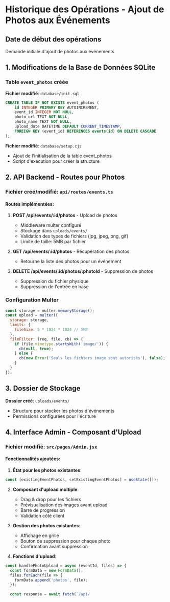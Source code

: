# Historique des Opérations - Ajout de Photos aux Événements

## Date de début des opérations
Demande initiale d'ajout de photos aux événements

## 1. Modifications de la Base de Données SQLite

### Table `event_photos` créée
**Fichier modifié**: `database/init.sql`
```sql
CREATE TABLE IF NOT EXISTS event_photos (
    id INTEGER PRIMARY KEY AUTOINCREMENT,
    event_id INTEGER NOT NULL,
    photo_url TEXT NOT NULL,
    photo_name TEXT NOT NULL,
    upload_date DATETIME DEFAULT CURRENT_TIMESTAMP,
    FOREIGN KEY (event_id) REFERENCES events(id) ON DELETE CASCADE
);
```

**Fichier modifié**: `database/setup.cjs`
- Ajout de l'initialisation de la table event_photos
- Script d'exécution pour créer la structure

## 2. API Backend - Routes pour Photos

### Fichier créé/modifié: `api/routes/events.ts`

#### Routes implémentées:
1. **POST /api/events/:id/photos** - Upload de photos
   - Middleware multer configuré
   - Stockage dans `uploads/events/`
   - Validation des types de fichiers (jpg, jpeg, png, gif)
   - Limite de taille: 5MB par fichier

2. **GET /api/events/:id/photos** - Récupération des photos
   - Retourne la liste des photos pour un événement

3. **DELETE /api/events/:id/photos/:photoId** - Suppression de photos
   - Suppression du fichier physique
   - Suppression de l'entrée en base

### Configuration Multer
```javascript
const storage = multer.memoryStorage();
const upload = multer({
  storage: storage,
  limits: {
    fileSize: 5 * 1024 * 1024 // 5MB
  },
  fileFilter: (req, file, cb) => {
    if (file.mimetype.startsWith('image/')) {
      cb(null, true);
    } else {
      cb(new Error('Seuls les fichiers image sont autorisés'), false);
    }
  }
});
```

## 3. Dossier de Stockage

**Dossier créé**: `uploads/events/`
- Structure pour stocker les photos d'événements
- Permissions configurées pour l'écriture

## 4. Interface Admin - Composant d'Upload

### Fichier modifié: `src/pages/Admin.jsx`

#### Fonctionnalités ajoutées:
1. **État pour les photos existantes**:
```javascript
const [existingEventPhotos, setExistingEventPhotos] = useState([]);
```

2. **Composant d'upload multiple**:
   - Drag & drop pour les fichiers
   - Prévisualisation des images avant upload
   - Barre de progression
   - Validation côté client

3. **Gestion des photos existantes**:
   - Affichage en grille
   - Bouton de suppression pour chaque photo
   - Confirmation avant suppression

4. **Fonctions d'upload**:
```javascript
const handlePhotoUpload = async (eventId, files) => {
  const formData = new FormData();
  files.forEach(file => {
    formData.append('photos', file);
  });
  
  const response = await fetch(`/api/